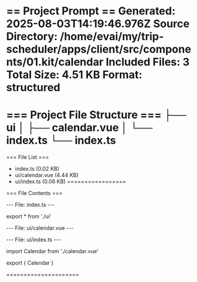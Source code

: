 == Project Prompt ==
Generated: 2025-08-03T14:19:46.976Z
Source Directory: /home/evai/my/trip-scheduler/apps/client/src/components/01.kit/calendar
Included Files: 3
Total Size: 4.51 KB
Format: structured
====================

=== Project File Structure ===
├── ui
│   ├── calendar.vue
│   └── index.ts
└── index.ts
============================

=== File List ===
- index.ts (0.02 KB)
- ui/calendar.vue (4.44 KB)
- ui/index.ts (0.06 KB)
=================

=== File Contents ===

--- File: index.ts ---

export * from './ui'

--- File: ui/calendar.vue ---

<script setup lang="ts">
import { Icon } from '@iconify/vue'
import {
  CalendarCell,
  CalendarCellTrigger,
  CalendarGrid,
  CalendarGridBody,
  CalendarGridHead,
  CalendarGridRow,
  CalendarHeadCell,
  CalendarHeader,
  CalendarHeading,
  CalendarNext,
  CalendarPrev,
  CalendarRoot,
} from 'reka-ui'
</script>

<template>
  <CalendarRoot
    v-slot="{ weekDays, grid }"
    class="calendar"
    fixed-weeks
  >
    <CalendarHeader class="calendarHeader">
      <CalendarPrev class="calendarNavButton">
        <Icon
          icon="mdi:chevron-left"
          class="icon"
        />
      </CalendarPrev>
      <CalendarHeading class="calendarHeading" />
      <CalendarNext class="calendarNavButton">
        <Icon
          icon="mdi:chevron-right"
          class="icon"
        />
      </CalendarNext>
    </CalendarHeader>
    <div class="calendarWrapper">
      <CalendarGrid
        v-for="month in grid"
        :key="month.value.toString()"
        class="calendarGrid"
      >
        <CalendarGridHead>
          <CalendarGridRow class="calendarGridRow">
            <CalendarHeadCell
              v-for="day in weekDays"
              :key="day"
              class="calendarHeadCell"
            >
              {{ day }}
            </CalendarHeadCell>
          </CalendarGridRow>
        </CalendarGridHead>
        <CalendarGridBody class="calendarGridWrapper">
          <CalendarGridRow
            v-for="(weekDates, index) in month.rows"
            :key="`weekDate-${index}`"
            class="calendarGridRow"
          >
            <CalendarCell
              v-for="weekDate in weekDates"
              :key="weekDate.toString()"
              :date="weekDate"
              class="calendarCell"
            >
              <CalendarCellTrigger
                :day="weekDate"
                :month="month.value"
                class="calendarCellTrigger"
              />
            </CalendarCell>
          </CalendarGridRow>
        </CalendarGridBody>
      </CalendarGrid>
    </div>
  </CalendarRoot>
</template>

<style lang="scss" scoped>
.icon {
  width: 1.5rem;
  height: 1.5rem;
}

.calendar {
  border: 1px solid var(--border-primary-color);
  background-color: var(--bg-secondary-color);
  box-shadow:
    0 4px 6px -1px rgba(0, 0, 0, 0.1),
    0 2px 4px -1px rgba(0, 0, 0, 0.06);
  padding: 22px;
  border-radius: 8px;
  width: 300px;
}

.calendarHeader {
  display: flex;
  justify-content: space-between;
  align-items: center;
}

.calendarNavButton {
  display: inline-flex;
  justify-content: center;
  align-items: center;
  width: 2.5rem;
  height: 2.5rem;
  color: var(--fg-primary-color);
  background-color: transparent;
  cursor: pointer;
  border-radius: 0.375rem;
  transition:
    background-color 0.2s,
    color 0.2s;

  &:hover {
    background-color: var(--bg-action-hover-color);
    color: var(--bg-primary-color);
  }
}

.calendarHeading {
  font-weight: 400;
  color: var(--fg-primary-color);
}

.calendarWrapper {
  display: flex;
  padding-top: 1rem;
  margin-top: 1rem;
  flex-direction: column;

  @include media-up(sm) {
    flex-direction: row;
  }
}

.calendarGrid {
  width: 100%;
  user-select: none;
  border-collapse: collapse;

  & + & {
    @include media-up(sm) {
      margin-left: 1rem;
    }
    @include media-down(sm) {
      margin-top: 1.5rem;
    }
  }
}

.calendarGridRow {
  display: grid;
  grid-template-columns: repeat(7, minmax(0, 1fr));
  width: 100%;

  & + & {
    margin-top: 0.25rem;
  }
}

.calendarHeadCell {
  font-size: 1rem;
  color: var(--fg-secondary-color);
  font-weight: 400;
  text-align: center;
  padding-bottom: 0.5rem;
}

.calendarCell {
  position: relative;
  text-align: center;
}

.calendarCellTrigger {
  display: flex;
  position: relative;
  justify-content: center;
  align-items: center;
  width: 100%;
  padding: 0.5rem 0;
  border: 1px solid transparent;
  outline: none;
  font-size: 1rem;
  font-weight: 400;
  color: var(--fg-primary-color);
  background-color: transparent;
  border-radius: 0.375rem;
  transition:
    background-color 0.2s,
    color 0.2s,
    border-color 0.2s;

  &:hover {
    background-color: var(--bg-hover-color);
  }

  &:focus {
    box-shadow: 0 0 0 2px var(--border-accent-color);
  }

  &[data-disabled] {
    cursor: default;
    color: var(--fg-muted-color);
  }

  &[data-selected] {
    background-color: var(--bg-accent-color);
    color: var(--fg-accent-color);
    font-weight: 400;
  }

  &[data-today] {
    border-color: var(--border-accent-color);
  }
}
</style>

--- File: ui/index.ts ---

import Calendar from './calendar.vue'

export { Calendar }

=====================
